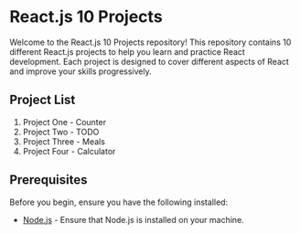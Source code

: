# React.js 10 Projects

Welcome to the React.js 10 Projects repository! This repository contains 10 different React.js projects to help you learn and practice React development. Each project is designed to cover different aspects of React and improve your skills progressively.

## Project List

1. Project One - Counter
2. Project Two - TODO
3. Project Three - Meals
4. Project Four - Calculator
   <!-- Add links to each project with brief descriptions -->

## Prerequisites

Before you begin, ensure you have the following installed:

- [Node.js](https://nodejs.org/) - Ensure that Node.js is installed on your machine.

